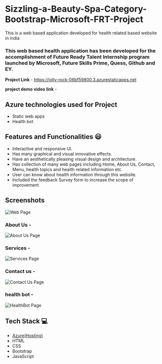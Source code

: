 # Sizzling-a-Beauty-Spa-Category-Bootstrap-Microsoft-FRT-Project

This is a web based application developed for health related based website in india

### This web based health application has been developed for the accomplishment of Future Ready Talent Internship program launched by Microsoft, Future Skills Prime, Quess, Github and EY.


**Project Link** - https://jolly-rock-06bf59800.3.azurestaticapps.net

**project demo video link** - 

## Azure technologies used for Project

- Static web apps
- Health bot

## Features and Functionalities 😃

- Interactive and responsive UI.
- Has many graphical and visual innovative effects.
- Have an aesthetically pleasing visual design and architecture.
- Has collection of many web pages including Home, About Us, Contact, Menu, health topics and health related information etc.
- User can know about health information through this website.
- Included the feedback Survey form to increase the scope of improvement 

## Screenshots
![Web Page](https://github.com/Deathshadow333/Sizzling-a-Beauty-Spa-Category-Bootstrap-Microsoft-FRT-Project/assets/80639739/d56385cf-f468-475c-9e67-022322fdf872)


### About Us -
![About Us Page](https://github.com/Deathshadow333/Sizzling-a-Beauty-Spa-Category-Bootstrap-Microsoft-FRT-Project/assets/80639739/6189037f-fd42-4030-a943-4511a71bbbb5)


### Services -
![Services Page](https://github.com/Deathshadow333/Sizzling-a-Beauty-Spa-Category-Bootstrap-Microsoft-FRT-Project/assets/80639739/983e1751-2f3d-44a9-9a0b-0aadad46d92a)


### Contact us -
![Contact Us Page](https://github.com/Deathshadow333/Sizzling-a-Beauty-Spa-Category-Bootstrap-Microsoft-FRT-Project/assets/80639739/3f65c50a-592e-4d89-8ead-340b4623c617)


### health bot -
![HealthBot Page](https://github.com/Deathshadow333/Sizzling-a-Beauty-Spa-Category-Bootstrap-Microsoft-FRT-Project/assets/80639739/877ec607-466b-4e31-b831-a49a81c2ef90)



## Tech Stack 💻

- [Azure(Hosting)](https://azure.microsoft.com/en-in/features/azure-portal/)
- HTML
- CSS
- Bootstrap
- JavaScript
